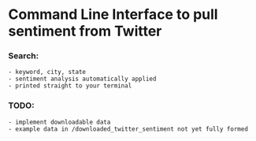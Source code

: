 # Command Line Interface to pull sentiment from Twitter

### Search:
    - keyword, city, state
    - sentiment analysis automatically applied
    - printed straight to your terminal

### TODO:
    - implement downloadable data
    - example data in /downloaded_twitter_sentiment not yet fully formed
    


